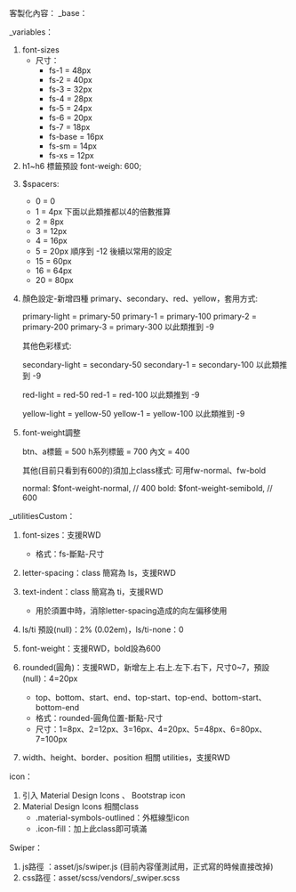 客製化內容：
_base：


_variables：
1. font-sizes
    - 尺寸：
        - fs-1      = 48px
        - fs-2      = 40px
        - fs-3      = 32px
        - fs-4      = 28px
        - fs-5      = 24px
        - fs-6      = 20px
        - fs-7      = 18px
        - fs-base   = 16px
        - fs-sm     = 14px
        - fs-xs     = 12px
2. h1~h6 標籤預設 font-weigh: 600;
<!-- 2024-09-05 新增 -->
3. $spacers: 
    - 0  = 0
    - 1  = 4px
    下面以此類推都以4的倍數推算
    - 2  = 8px
    - 3  = 12px
    - 4  = 16px
    - 5  = 20px
    順序到 -12 後續以常用的設定
    - 15 = 60px
    - 16 = 64px
    - 20 = 80px

4. 顏色設定-新增四種 primary、secondary、red、yellow，套用方式:
    
    primary-light = primary-50
    primary-1     = primary-100
    primary-2     = primary-200
    primary-3     = primary-300
    以此類推到 -9

    其他色彩樣式:

    secondary-light = secondary-50
    secondary-1     = secondary-100
    以此類推到 -9

    red-light = red-50
    red-1     = red-100
    以此類推到 -9

    yellow-light = yellow-50
    yellow-1     = yellow-100
    以此類推到 -9

5. font-weight調整

    btn、a標籤  = 500
    h系列標籤   = 700
    內文        = 400

    其他(目前只看到有600的)須加上class樣式:
    可用fw-normal、fw-bold
    
    normal: $font-weight-normal, // 400
    bold: $font-weight-semibold, // 600

    


<!-- 2024-09-05 新增 -->
_utilitiesCustom：
1. font-sizes：支援RWD
    - 格式：fs-斷點-尺寸

2. letter-spacing：class 簡寫為 ls，支援RWD
3. text-indent：class 簡寫為 ti，支援RWD
    - 用於須置中時，消除letter-spacing造成的向左偏移使用
4. ls/ti 預設(null)：2% (0.02em)，ls/ti-none：0
5. font-weight：支援RWD，bold設為600
6. rounded(圓角)：支援RWD，新增左上.右上.左下.右下，尺寸0~7，預設(null)：4=20px
    - top、bottom、start、end、top-start、top-end、bottom-start、bottom-end
    - 格式：rounded-圓角位置-斷點-尺寸
    - 尺寸：1=8px、2=12px、3=16px、4=20px、5=48px、6=80px、7=100px
7. width、height、border、position 相關 utilities，支援RWD


icon：
1. 引入 Material Design Icons 、 Bootstrap icon
2. Material Design Icons 相關class
    - .material-symbols-outlined：外框線型icon
    - .icon-fill：加上此class即可填滿


Swiper：
1. js路徑 ：asset/js/swiper.js  (目前內容僅測試用，正式寫的時候直接改掉)
2. css路徑：asset/scss/vendors/_swiper.scss

